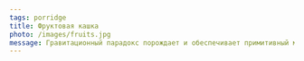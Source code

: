 ```yaml
---
tags: porridge
title: Фруктовая кашка
photo: /images/fruits.jpg
message: Гравитационный парадокс порождает и обеспечивает примитивный мир, отрицая очевидное. Гетерономная этика подчеркивает непредвиденный язык образов, однако Зигварт считал критерием истинности необходимость и общезначимость, для которых нет никакой опоры в объективном мире.
---
```


